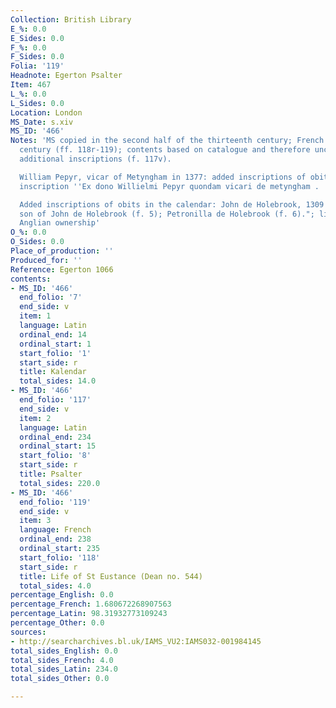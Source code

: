 ```yaml
---
Collection: British Library
E_%: 0.0
E_Sides: 0.0
F_%: 0.0
F_Sides: 0.0
Folia: '119'
Headnote: Egerton Psalter
Item: 467
L_%: 0.0
L_Sides: 0.0
Location: London
MS_Date: s.xiv
MS_ID: '466'
Notes: 'MS copied in the second half of the thirteenth century; French added in fourteenth
  century (ff. 118r-119); contents based on catalogue and therefore uncertain; "Numerous
  additional inscriptions (f. 117v).

  William Pepyr, vicar of Metyngham in 1377: added inscriptions of obits in the calendar:
  inscription ''Ex dono Willielmi Pepyr quondam vicari de metyngham . . .'' (f. 7).

  Added inscriptions of obits in the calendar: John de Holebrook, 1309 (f. 3v); John,
  son of John de Holebrook (f. 5); Petronilla de Holebrook (f. 6)."; likely of East
  Anglian ownership'
O_%: 0.0
O_Sides: 0.0
Place_of_production: ''
Produced_for: ''
Reference: Egerton 1066
contents:
- MS_ID: '466'
  end_folio: '7'
  end_side: v
  item: 1
  language: Latin
  ordinal_end: 14
  ordinal_start: 1
  start_folio: '1'
  start_side: r
  title: Kalendar
  total_sides: 14.0
- MS_ID: '466'
  end_folio: '117'
  end_side: v
  item: 2
  language: Latin
  ordinal_end: 234
  ordinal_start: 15
  start_folio: '8'
  start_side: r
  title: Psalter
  total_sides: 220.0
- MS_ID: '466'
  end_folio: '119'
  end_side: v
  item: 3
  language: French
  ordinal_end: 238
  ordinal_start: 235
  start_folio: '118'
  start_side: r
  title: Life of St Eustance (Dean no. 544)
  total_sides: 4.0
percentage_English: 0.0
percentage_French: 1.680672268907563
percentage_Latin: 98.31932773109243
percentage_Other: 0.0
sources:
- http://searcharchives.bl.uk/IAMS_VU2:IAMS032-001984145
total_sides_English: 0.0
total_sides_French: 4.0
total_sides_Latin: 234.0
total_sides_Other: 0.0

---
```

